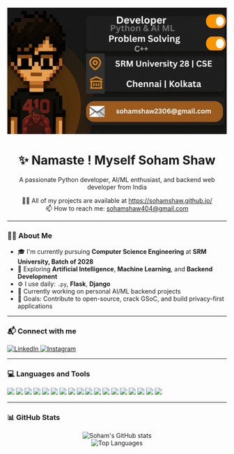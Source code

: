 <p align="center">
  <img src="https://github.com/sohamshaw23/sohamshaw23/blob/main/tempImageETMuJ8.jpeg" />
</p>

<!-- Header Pixel Avatar Section -->


<h1 align="center">✨ Namaste ! Myself Soham Shaw</h1>

<div align="center">
  <p>A passionate Python developer, AI/ML enthusiast, and backend web developer from India</p>
  
  <p>
    👨‍💻 All of my projects are available at <a href="https://sohamshaw.github.io/">https://sohamshaw.github.io/</a>  
    <br>
    📫 How to reach me: <a href="mailto:sohamshaw404@gmail.com">sohamshaw404@gmail.com</a>
  </p>
</div>

---

### 🧑‍🎓 About Me
- 🎓 I'm currently pursuing **Computer Science Engineering** at **SRM University, Batch of 2028**
- 🧠 Exploring **Artificial Intelligence**, **Machine Learning**, and **Backend Development**
- ⚙️ I use daily: `.py`, **Flask**, **Django**
- 🔭 Currently working on personal AI/ML backend projects
- 🎯 Goals: Contribute to open-source, crack GSoC, and build privacy-first applications

---

### 📬 Connect with me

 <p align="left">
  <a href="www.linkedin.com/in/soham-shaw-3b86a42aa" target="_blank">
    <img alt="LinkedIn" src="https://img.shields.io/badge/LinkedIn-blue?logo=linkedin&style=for-the-badge" />
  </a>
  <a href="https://www.instagram.com/_soham_shaw?igsh=b3Nkd3V3NWIzaDA3" target="_blank">
    <img alt="Instagram" src="https://img.shields.io/badge/Instagram-e4405f?logo=instagram&style=for-the-badge" />
  </a>
  
</p>

---

### 💻 Languages and Tools

<p align="left">
  <img src="https://cdn.jsdelivr.net/gh/devicons/devicon/icons/python/python-original.svg" width="40" />
  <img src="https://cdn.jsdelivr.net/gh/devicons/devicon/icons/c/c-original.svg" width="40" />
  <img src="https://cdn.jsdelivr.net/gh/devicons/devicon/icons/cplusplus/cplusplus-original.svg" width="40" />
  <img src="https://cdn.jsdelivr.net/gh/devicons/devicon/icons/git/git-original.svg" width="40" />
  <img src="https://cdn.jsdelivr.net/gh/devicons/devicon/icons/html5/html5-original.svg" width="40" />
  <img src="https://cdn.jsdelivr.net/gh/devicons/devicon/icons/css3/css3-original.svg" width="40" />
  <img src="https://cdn.jsdelivr.net/gh/devicons/devicon/icons/javascript/javascript-original.svg" width="40" />
  <img src="https://cdn.jsdelivr.net/gh/devicons/devicon/icons/linux/linux-original.svg" width="40" />
  <img src="https://cdn.jsdelivr.net/gh/devicons/devicon/icons/photoshop/photoshop-plain.svg" width="40" />
  <img src="https://cdn.jsdelivr.net/gh/devicons/devicon/icons/illustrator/illustrator-plain.svg" width="40" />
  <img src="https://cdn.jsdelivr.net/gh/devicons/devicon/icons/figma/figma-original.svg" width="40" />
  <img src="https://cdn.jsdelivr.net/gh/devicons/devicon/icons/flutter/flutter-original.svg" width="40" />
  <img src="https://cdn.jsdelivr.net/gh/devicons/devicon/icons/dart/dart-original.svg" width="40" />
  <img src="https://cdn.jsdelivr.net/gh/devicons/devicon/icons/firebase/firebase-plain.svg" width="40" />
  <img src="https://cdn.jsdelivr.net/gh/devicons/devicon/icons/tensorflow/tensorflow-original.svg" width="40" />
  <img src="https://cdn.jsdelivr.net/gh/devicons/devicon/icons/pytorch/pytorch-original.svg" width="40" />
  <img src="https://cdn.jsdelivr.net/gh/devicons/devicon/icons/django/django-plain.svg" width="40" />
<img src="https://cdn.jsdelivr.net/gh/devicons/devicon/icons/flask/flask-original.svg" width="40" />

</p>

---

### 📊 GitHub Stats

<!-- Use a real stats tool here if needed -->
<p align="center">
  <img src="https://github-readme-stats.vercel.app/api?username=sohamshaw&show_icons=true&theme=dark" alt="Soham's GitHub stats" />
  <br>
  <img src="https://github-readme-stats.vercel.app/api/top-langs/?username=sohamshaw&layout=compact&theme=dark" alt="Top Languages" />
</p>

